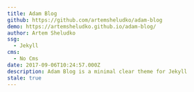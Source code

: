 ```yaml
---
title: Adam Blog
github: https://github.com/artemsheludko/adam-blog
demo: https://artemsheludko.github.io/adam-blog/
author: Artem Sheludko
ssg:
  - Jekyll
cms:
  - No Cms
date: 2017-09-06T10:24:57.000Z
description: Adam Blog is a minimal clear theme for Jekyll
stale: true
---
```

